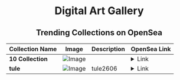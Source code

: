 <div align="center">

# Digital Art Gallery

## Trending Collections on OpenSea

| Collection Name                       | Image                                                                                     | Description                       | OpenSea Link                                                                                          |
|---------------------------------------|-------------------------------------------------------------------------------------------|-----------------------------------|--------------------------------------------------------------------------------------------------------|
| **10 Collection** | ![Image](https://i.seadn.io/s/raw/files/55bfcb26195291c15791d65c52b1908e.jpg?w=500&auto=format?w=200&auto=format) |  | <details><summary>Link</summary>[10 Collection](https://opensea.io/collection/10-collection-14734)</details> |
| **tule** | ![Image](https://i.seadn.io/s/raw/files/8dc25caad41a6f7f09bb5f74b68e16cd.jpg?w=500&auto=format?w=200&auto=format) | tule2606 | <details><summary>Link</summary>[tule](https://opensea.io/collection/tule)</details> |

</div>